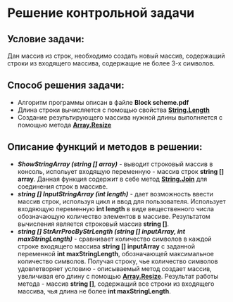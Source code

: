 # Решение контрольной задачи
## Условие задачи:
Дан массив из строк, необходимо создать новый массив, содержащий строки из входящего массива, содержащие не более 3-х символов.
## Способ решения задачи:
- Алгоритм программы описан в файле **Block scheme.pdf**
- Длина строки вычисляется с помощью свойства [**String.Length**](https://learn.microsoft.com/ru-ru/dotnet/api/system.string.length?view=net-6.0)
- Создание результирующего массива нужной длины выполняется с помощью метода [**Array.Resize**](https://learn.microsoft.com/en-us/dotnet/api/system.array.resize?view=net-6.0)
## Описание функций и методов в решении:
- ***ShowStringArray (string [] array)*** - выводит строковый массив в консоль, испольует входящую переменную - массив строк **string [] array**. Данная функция содержит в себе метод [**String.Join**](https://learn.microsoft.com/en-us/dotnet/api/system.string.join?view=net-6.0) для соединения строк в массиве.
- ***string [] InputStringArray (int length)*** - дает возможность ввести массив строк, используя цикл и ввод для пользователя. Использует входяющую переменную **int length** в виде вещественного числа обозначающую количество элементов в массиве. Результатом вычисления является строковый массив **string []**.
- ***string [] StrArrProcByStrLength (string [] inputArray, int maxStringLength)*** - сравнивает количество символов в каждой строке входящего массива **string [] inputArray** с заданной переменной **int maxStringLength**, обозначающей максимальное количество символов. Получая строку, чье количество символов удовлетворяет условию - описываемый метод создает массив, увеличивая его длину с помощью [**Array.Resize**](https://learn.microsoft.com/en-us/dotnet/api/system.array.resize?view=net-6.0). Результат работы метода - массив **string []**, содержащий все строки из входящего массива, чья длина не более **int maxStringLength**.
